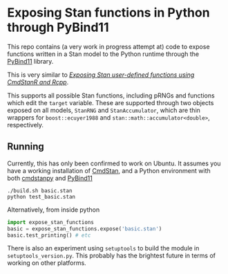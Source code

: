 # Exposing Stan functions in Python through PyBind11

This repo contains (a very work in progress attempt at) code to expose functions
written in a Stan model to the Python runtime through the
[PyBind11](https://pybind11.readthedocs.io/en/stable/) library.

This is very similar to *[Exposing Stan user-defined functions using CmdStanR and Rcpp](https://rok-cesnovar.github.io/misc/exposing_cmdstanr_udf.html)*.

This supports all possible Stan functions, including pRNGs and functions which edit the `target` variable.
These are supported through two objects exposed on all models, `StanRNG` and `StanAccumulator`, which are
thin wrappers for `boost::ecuyer1988` and `stan::math::accumulator<double>`, respectively.

## Running

Currently, this has only been confirmed to work on Ubuntu. It assumes you have a working installation of
[CmdStan](https://github.com/stan-dev/cmdstan), and a Python environment with both
[cmdstanpy](https://github.com/stan-dev/cmdstanpy) and [PyBind11](https://github.com/pybind/pybind11)

```shell
./build.sh basic.stan
python test_basic.stan
```

Alternatively, from inside python
```python
import expose_stan_functions
basic = expose_stan_functions.expose('basic.stan')
basic.test_printing() # etc
```

There is also an experiment using `setuptools` to build the module in `setuptools_version.py`.
This probably has the brightest future in terms of working on other platforms.
